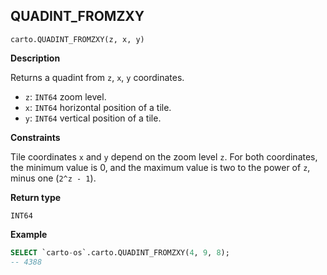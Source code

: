 ## QUADINT_FROMZXY

```sql:signature
carto.QUADINT_FROMZXY(z, x, y)
```

**Description**

Returns a quadint from `z`, `x`, `y` coordinates.

* `z`: `INT64` zoom level.
* `x`: `INT64` horizontal position of a tile.
* `y`: `INT64` vertical position of a tile.

**Constraints**

Tile coordinates `x` and `y` depend on the zoom level `z`. For both coordinates, the minimum value is 0, and the maximum value is two to the power of `z`, minus one (`2^z - 1`).

**Return type**

`INT64`


**Example**


```sql
SELECT `carto-os`.carto.QUADINT_FROMZXY(4, 9, 8);
-- 4388
```